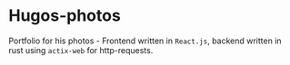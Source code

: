 # Hugos-photos
Portfolio for his photos - Frontend written in `React.js`, backend written in rust using `actix-web` for http-requests. 
